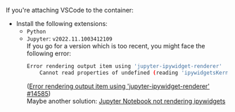 
If you're attaching VSCode to the container:
* Install the following extensions:
  * `Python`
  * `Jupyter`: `v2022.11.1003412109`\
  	If you go for a version which is too recent, you might face the following error:
	```bash
	Error rendering output item using 'jupyter-ipywidget-renderer'
		Cannot read properties of undefined (reading 'ipywidgetsKernel')
	```
	([Error rendering output item using 'jupyter-ipywidget-renderer' #14585](https://github.com/microsoft/vscode-jupyter/issues/14585))\
	Maybe another solution: [Jupyter Notebook not rendering ipywidgets](https://stackoverflow.com/a/64492760/8612123)


